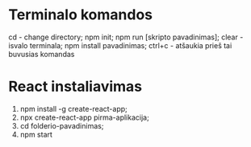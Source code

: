 # Terminalo komandos

cd - change directory;
npm init;
npm run [skripto pavadinimas];
clear - isvalo terminala;
npm install pavadinimas;
ctrl+c - atšaukia prieš tai buvusias komandas

# React instaliavimas

1. npm install -g create-react-app;
2. npx create-react-app pirma-aplikacija;
3. cd folderio-pavadinimas;
4. npm start
